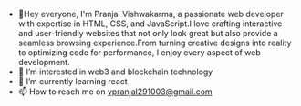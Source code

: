 - 👋Hey everyone, I'm Pranjal Vishwakarma, a passionate web developer with expertise in HTML, CSS, and JavaScript.I love crafting interactive and
  user-friendly websites that not only look great but also provide a seamless browsing experience.From turning creative designs into reality to optimizing code for performance, I enjoy every aspect of
  web development.
- 👀 I’m interested in web3 and blockchain technology
- 🌱 I’m currently learning react 
- 📫 How to reach me on vpranjal291003@gmail.com


